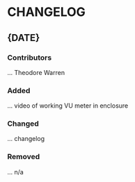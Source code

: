 # CHANGELOG

## {DATE}
### Contributors
...
Theodore Warren
### Added
...
video of working VU meter in enclosure
### Changed
...
changelog

### Removed
...
n/a